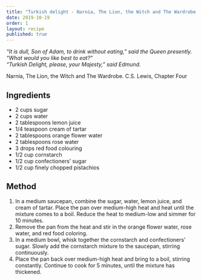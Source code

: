 ```yaml
---
title: "Turkish delight - Narnia, The Lion, the Witch and The Wardrobe "
date: 2019-10-19
order: 1
layout: recipe
published: true
---
```

*“It is dull, Son of Adam, to drink without eating,” said the Queen presently. “What would you like best to eat?”*\
*“Turkish Delight, please, your Majesty,” said Edmund.*

  Narnia, The Lion, the Witch and The Wardrobe.  C.S. Lewis, Chapter Four

## Ingredients

* 2 cups sugar 
* 2 cups water
* 2 tablespoons lemon juice
* 1/4 teaspoon cream of tartar
* 2 tablespoons orange flower water
* 2 tablespoons rose water
* 3 drops red food colouring
* 1/2 cup cornstarch 
* 1/2 cup confectioners’ sugar
* 1/2 cup finely chopped pistachios

## Method

1. In a medium saucepan, combine the sugar, water, lemon juice, and cream of tartar. Place the pan over medium-high heat and heat until the mixture comes to a boil. Reduce the heat to medium-low and simmer for 10 minutes.
2. Remove the pan from the heat and stir in the orange flower water, rose water, and red food coloring.
3. In a medium bowl, whisk together the cornstarch and confectioners’ sugar. Slowly add the cornstarch mixture to the saucepan, stirring continuously.
4. Place the pan back over medium-high heat and bring to a boil, stirring constantly. Continue to cook for 5 minutes, until the mixture has thickened.